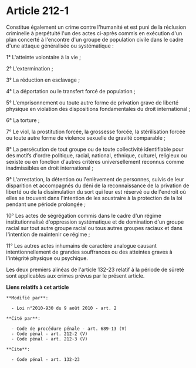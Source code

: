 # Article 212-1

Constitue également un crime contre l'humanité et est puni de la réclusion criminelle à perpétuité l'un des actes ci-après
commis en exécution d'un plan concerté à l'encontre d'un groupe de population civile dans le cadre d'une attaque généralisée
ou systématique : 

1° L'atteinte volontaire à la vie ; 

2° L'extermination ; 

3° La réduction en esclavage ; 

4° La déportation ou le transfert forcé de population ; 

5° L'emprisonnement ou toute autre forme de privation grave de liberté physique en violation des dispositions fondamentales
du droit international ; 

6° La torture ; 

7° Le viol, la prostitution forcée, la grossesse forcée, la stérilisation forcée ou toute autre forme de violence sexuelle de
gravité comparable ; 

8° La persécution de tout groupe ou de toute collectivité identifiable pour des motifs d'ordre politique, racial, national,
ethnique, culturel, religieux ou sexiste ou en fonction d'autres critères universellement reconnus comme inadmissibles en
droit international ; 

9° L'arrestation, la détention ou l'enlèvement de personnes, suivis de leur disparition et accompagnés du déni de la
reconnaissance de la privation de liberté ou de la dissimulation du sort qui leur est réservé ou de l'endroit où elles se
trouvent dans l'intention de les soustraire à la protection de la loi pendant une période prolongée ; 

10° Les actes de ségrégation commis dans le cadre d'un régime institutionnalisé d'oppression systématique et de domination
d'un groupe racial sur tout autre groupe racial ou tous autres groupes raciaux et dans l'intention de maintenir ce régime ; 

11° Les autres actes inhumains de caractère analogue causant intentionnellement de grandes souffrances ou des atteintes
graves à l'intégrité physique ou psychique. 

Les deux premiers alinéas de l'article 132-23 relatif à la période de sûreté sont applicables aux crimes prévus par le
présent article.

**Liens relatifs à cet article**

	**Modifié par**:

	  - Loi n°2010-930 du 9 août 2010 - art. 2

	**Cité par**:

	  - Code de procédure pénale - art. 689-13 (V)
	  - Code pénal - art. 212-2 (V)
	  - Code pénal - art. 212-3 (V)

	**Cite**:

	  - Code pénal - art. 132-23
